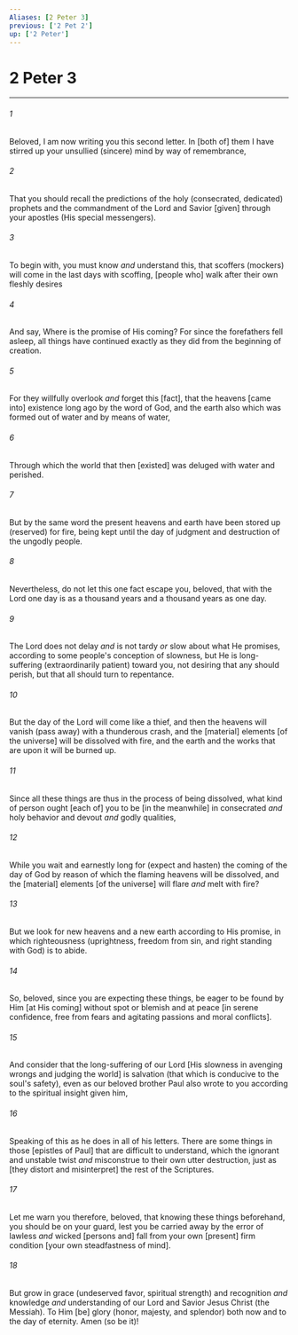 ```yaml
---
Aliases: [2 Peter 3]
previous: ['2 Pet 2']
up: ['2 Peter']
---
```

# 2 Peter 3

***


###### 1 


Beloved, I am now writing you this second letter. In [both of] them I have stirred up your unsullied (sincere) mind by way of remembrance, 


###### 2 


That you should recall the predictions of the holy (consecrated, dedicated) prophets and the commandment of the Lord and Savior [given] through your apostles (His special messengers). 


###### 3 


To begin with, you must know _and_ understand this, that scoffers (mockers) will come in the last days with scoffing, [people who] walk after their own fleshly desires 


###### 4 


And say, Where is the promise of His coming? For since the forefathers fell asleep, all things have continued exactly as they did from the beginning of creation. 


###### 5 


For they willfully overlook _and_ forget this [fact], that the heavens [came into] existence long ago by the word of God, and the earth also which was formed out of water and by means of water, 


###### 6 


Through which the world that then [existed] was deluged with water and perished. 


###### 7 


But by the same word the present heavens and earth have been stored up (reserved) for fire, being kept until the day of judgment and destruction of the ungodly people. 


###### 8 


Nevertheless, do not let this one fact escape you, beloved, that with the Lord one day is as a thousand years and a thousand years as one day. 


###### 9 


The Lord does not delay _and_ is not tardy _or_ slow about what He promises, according to some people's conception of slowness, but He is long-suffering (extraordinarily patient) toward you, not desiring that any should perish, but that all should turn to repentance. 


###### 10 


But the day of the Lord will come like a thief, and then the heavens will vanish (pass away) with a thunderous crash, and the [material] elements [of the universe] will be dissolved with fire, and the earth and the works that are upon it will be burned up. 


###### 11 


Since all these things are thus in the process of being dissolved, what kind of person ought [each of] you to be [in the meanwhile] in consecrated _and_ holy behavior and devout _and_ godly qualities, 


###### 12 


While you wait and earnestly long for (expect and hasten) the coming of the day of God by reason of which the flaming heavens will be dissolved, and the [material] elements [of the universe] will flare _and_ melt with fire? 


###### 13 


But we look for new heavens and a new earth according to His promise, in which righteousness (uprightness, freedom from sin, and right standing with God) is to abide. 


###### 14 


So, beloved, since you are expecting these things, be eager to be found by Him [at His coming] without spot or blemish and at peace [in serene confidence, free from fears and agitating passions and moral conflicts]. 


###### 15 


And consider that the long-suffering of our Lord [His slowness in avenging wrongs and judging the world] is salvation (that which is conducive to the soul's safety), even as our beloved brother Paul also wrote to you according to the spiritual insight given him, 


###### 16 


Speaking of this as he does in all of his letters. There are some things in those [epistles of Paul] that are difficult to understand, which the ignorant and unstable twist _and_ misconstrue to their own utter destruction, just as [they distort and misinterpret] the rest of the Scriptures. 


###### 17 


Let me warn you therefore, beloved, that knowing these things beforehand, you should be on your guard, lest you be carried away by the error of lawless _and_ wicked [persons and] fall from your own [present] firm condition [your own steadfastness of mind]. 


###### 18 


But grow in grace (undeserved favor, spiritual strength) and recognition _and_ knowledge _and_ understanding of our Lord and Savior Jesus Christ (the Messiah). To Him [be] glory (honor, majesty, and splendor) both now and to the day of eternity. Amen (so be it)!
